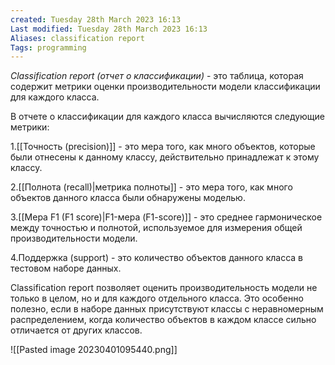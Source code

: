 ```yaml
---
created: Tuesday 28th March 2023 16:13
Last modified: Tuesday 28th March 2023 16:13
Aliases: classification report
Tags: programming
---
```



*Classification report (отчет о классификации)* - это таблица, которая содержит метрики оценки производительности модели классификации для каждого класса.

В отчете о классификации для каждого класса вычисляются следующие метрики:

1.[[Точность (precision)]] - это мера того, как много объектов, которые были отнесены к данному классу, действительно принадлежат к этому классу.
    
2.[[Полнота (recall)|метрика полноты]] - это мера того, как много объектов данного класса были обнаружены моделью.
    
3.[[Мера F1 (F1 score)|F1-мера (F1-score)]] - это среднее гармоническое между точностью и полнотой, используемое для измерения общей производительности модели.
    
4.Поддержка (support) - это количество объектов данного класса в тестовом наборе данных.
    
Classification report позволяет оценить производительность модели не только в целом, но и для каждого отдельного класса. Это особенно полезно, если в наборе данных присутствуют классы с неравномерным распределением, когда количество объектов в каждом классе сильно отличается от других классов.

![[Pasted image 20230401095440.png]]
